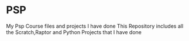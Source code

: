 # PSP
My Psp Course files and projects I have done
This Repository includes all the Scratch,Raptor and Python Projects that I have done
